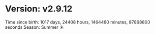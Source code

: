 # Version: v2.9.12
Time since birth: 1017 days, 24408 hours, 1464480 minutes, 87868800 seconds
Season: Summer ☀️
